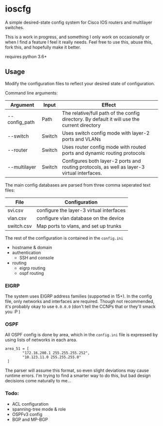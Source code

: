 # ioscfg

A simple desired-state config system for Cisco IOS routers and multilayer switches. 

This is a work in progress, and something I only work on occasionally or when I find a feature I feel it really needs. Feel free to use this, abuse this, fork this, and hopefully make it better. 

requires python 3.6+

## Usage

Modify the configuration files to reflect your desired state of configuration. 

Command line arguments: 

Argument | Input | Effect
--- | --- | ---
--config_path | Path |The relative/full path of the config directory. By default it will use the current directory
--switch | Switch | Uses switch config mode with layer-2 ports and VLANs
--router | Switch | Uses router config mode with routed ports and dynamic routing protocols
--multilayer | Switch | Configures both layer-2 ports and routing protocols, as well as layer-3 virtual interfaces. 

The main config databases are parsed from three comma seperated text files:

 File | Configuration
 --- | ---
 svi.csv | configure the layer-3 virtual interfaces
 vlan.csv  | configure vlan database on the device 
 switch.csv | Map ports to vlans, and set up trunks

The rest of the configuration is contained in the `config.ini`
+ hostname & domain
+ authentication
  + SSH and console
+ routing
  + eigrp routing
  + ospf routing

### EIGRP
The system uses EIGRP address families (supported in 15+). In the config file, only networks and interfaces are required. Though not recommended, it's probably okay to use `0.0.0.0` (don't tell the CCNPs that or they'll smack you :P )
### OSPF
All OSPF config is done by area, which in the `config.ini` file is expressed by using lists of networks in each area. 
````
area_51 = [
        "172.16.200.1 255.255.255.252",
        "10.123.11.0 255.255.255.0"
 ] 
````
The parser will assume this format, so even slight deviations may cause runtime errors. I'm trying to find a smarter way to do this, but bad design decisions come naturally to me... 

### Todo: 

- ACL configuration
- spanning-tree mode & role
- OSPFv3 config
- BGP and MP-BGP
